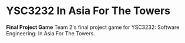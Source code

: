 # YSC3232 In Asia For The Towers 
**Final Project Game**
Team 2's final project game for YSC3232: Software Engineering: In Asia For The Towers.
